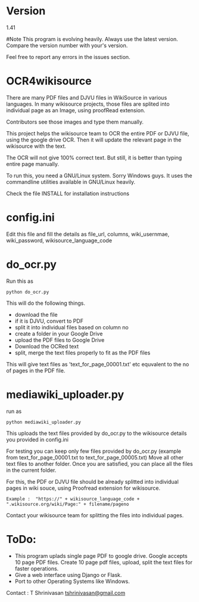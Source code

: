 # Version
1.41

#Note
This program is evolving heavily.
Always use the latest version.
Compare the version number with your's version.

Feel free to report any errors in the issues section.


# OCR4wikisource


There are many PDF files and DJVU files in WikiSource in various languages.
In many wikisource projects, those files are splited into individual page as an Image, using proofRead extension.

Contributors see those images and type them manually.

This project helps the wikisource team to OCR the entire PDF or DJVU file, using the google drive OCR.
Then it will update the relevant page in the wikisource with the text.

The OCR will not give 100% correct text. But still, it is better than typing entire page manually.

To run this, you need a GNU/Linux system. Sorry Windows guys. It uses the commandline utilities available in GNU/Linux heavily.


Check the file INSTALL for installation instructions



config.ini
==========

Edit this file and fill the details as file_url, columns, wiki_usernmae, wiki_password, wikisource_language_code

do_ocr.py
========

Run this as

```
python do_ocr.py
```

This will do the following things.

* download the file
* if it is DJVU, convert to PDF
* split it into individual files based on column no
* create a folder in your Google Drive
* upload the PDF files to Google Drive
* Download the OCRed text
* split, merge the text files properly to fit as the PDF files


This will give text files as 'text_for_page_00001.txt' etc equvalent to the no of pages in the PDF file.


mediawiki_uploader.py
=====================

run as

```
python mediawiki_uploader.py
```

This uploads the text files provided by do_ocr.py to the wikisource details you provided in config.ini

For testing you can keep only few files provided by do_ocr.py (example from text_for_page_00001.txt to text_for_page_00005.txt)
Move all other text files to another folder.
Once you are satisfied, you can place all the files in the current folder.


For this, the PDF or DJVU file should be already splitted into individual pages in wiki souce, using Proofread extension for wikisource.

```
Example :  "https://" + wikisource_language_code + ".wikisource.org/wiki/Page:" + filename/pageno
```

Contact your wikisource team for splitting the files into individual pages.





ToDo:
====


* This program uplads single page PDF to google drive. Google accepts 10 page PDF files. Create 10 page pdf files, upload, split the text files for faster operations.
* Give a web interface using Django or Flask.
* Port to other Operating Systems like Windows.




Contact : T Shrinivasan <tshrinivasan@gmail.com>
